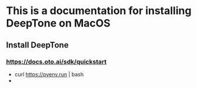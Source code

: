 # This is a documentation for installing DeepTone on MacOS
## Install DeepTone
### https://docs.oto.ai/sdk/quickstart

- curl https://pyenv.run | bash
- 
